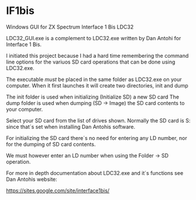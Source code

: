 # IF1bis
Windows GUI for ZX Spectrum Interface 1 Bis LDC32

LDC32_GUI.exe is a complement to LDC32.exe written by Dan Antohi for Interface 1 Bis. 

I initiated this project because I had a hard time remembering the command line options 
for the variuos SD card operations that can be done using LDC32.exe.

The executable *must* be placed in the same folder as LDC32.exe on your computer.
When it first launches it will create two directories, init and dump

The init folder is used when initializing (Initialize SD) a new SD card
The dump folder is used when dumping (SD -> Image) the SD card contents to your computer.

Select your SD card from the list of drives shown. Normally the SD card is S: since that´s set 
when installing Dan Antohis software.

For initializing the SD card there´s no need for entering any LD number, nor for the
dumping of SD card contents.

We must however enter an LD number when using the Folder -> SD operation.

For more in depth documentation about LDC32.exe and it´s functions see Dan Antohis website:

https://sites.google.com/site/interface1bis/
